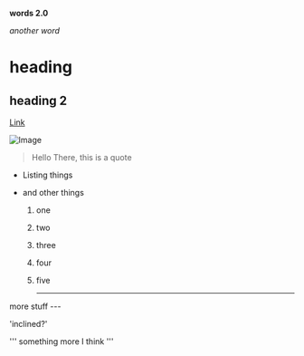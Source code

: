 **words 2.0**

*another word*

# heading

## heading 2

[Link](https://www.google.com)

![Image](https://www.simplilearn.com/ice9/free_resources_article_thumb/what_is_image_Processing.jpg)

> Hello There, this is a quote

* Listing things
* and other things

  1. one
  2. two
  3. three
  4. four
  5. five

     ---
more stuff
     ---

'inclined?'

'''
something more I think
'''
